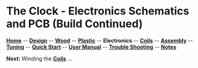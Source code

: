 # The Clock - Electronics Schematics and PCB (Build Continued)

**[Home](readme.md)** --
**[Design](design.md)** --
**[Wood](wood.md)** --
**[Plastic](plastic.md)** --
**Electronics** --
**[Coils](coils.md)** --
**[Assembly](assembly.md)** --
**[Tuning](tuning.md)** --
**[Quick Start](quick_start.md)** --
**[User Manual](user_manual.md)** --
**[Trouble Shooting](trouble.md)** --
**[Notes](notes.md)**


**Next:** Winding the [**Coils**](coils.md) ...
